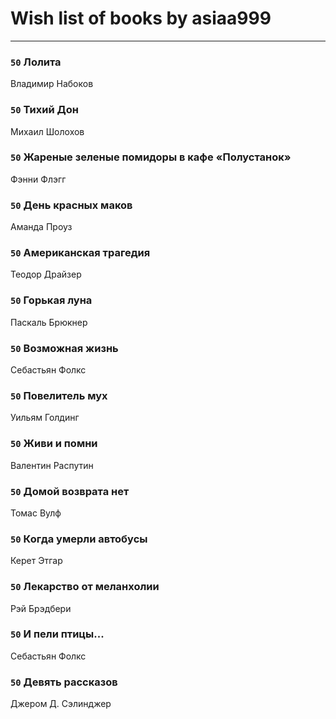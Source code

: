 # Wish list of books by asiaa999
---

### `50` Лолита
Владимир Набоков

### `50` Тихий Дон
Михаил Шолохов

### `50` Жареные зеленые помидоры в кафе «Полустанок»
Фэнни Флэгг

### `50` День красных маков
Аманда Проуз

### `50` Американская трагедия
Теодор Драйзер

### `50` Горькая луна
Паскаль Брюкнер

### `50` Возможная жизнь
Себастьян Фолкс

### `50` Повелитель мух
Уильям Голдинг

### `50` Живи и помни
Валентин  Распутин

### `50` Домой возврата нет
Томас Вулф

### `50` Когда умерли автобусы
Керет Этгар

### `50` Лекарство от меланхолии
Рэй Брэдбери

### `50` И пели птицы...
Себастьян Фолкс

### `50` Девять рассказов
Джером Д. Сэлинджер

